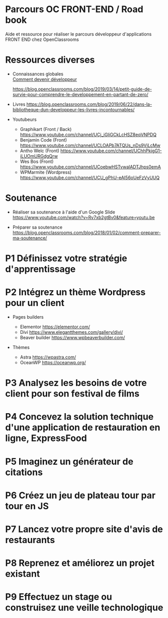 # Parcours OC FRONT-END / Road book
Aide et ressource pour réaliser le parcours développeur d'applications FRONT END chez OpenClassrooms

# Ressources diverses
- Connaissances globales  
  [Comment devenir développeur](https://blog.openclassrooms.com/blog/2019/04/01/comment-devenir-developpeur/)  
  
  https://blog.openclassrooms.com/blog/2019/03/14/petit-guide-de-survie-pour-comprendre-le-developpement-en-partant-de-zero/
  
- Livres
  https://blog.openclassrooms.com/blog/2019/06/22/dans-la-bibliotheque-dun-developpeur-les-livres-incontournables/
  
- Youtubeurs
    - Graphikart (Front / Back) 
      https://www.youtube.com/channel/UCj_iGliGCkLcHSZ8eqVNPDQ
    - Benjamin Code (Front) 
      https://www.youtube.com/channel/UCLOAPb7ATQUs_nDs9ViLcMw
    - Antho Welc (Front)
      https://www.youtube.com/channel/UChhPkjgG1-iLUOmURGdgQrw
    - Wes Bos (Front) 
      https://www.youtube.com/channel/UCoebwHSTvwalADTJhps0emA
    - WPMarmite (Wordpress)
      https://www.youtube.com/channel/UCU_gPhU-eAI56oUeFzVyUUQ

# Soutenance

- Réaliser sa soutenance à l'aide d'un Google Slide
  https://www.youtube.com/watch?v=Rv7xb2gtBv0&feature=youtu.be
  
- Préparer sa soutenance
  https://blog.openclassrooms.com/blog/2018/01/02/comment-preparer-ma-soutenance/

# P1 Définissez votre stratégie d'apprentissage

# P2 Intégrez un thème Wordpress pour un client
  - Pages builders
    - Elementor
      https://elementor.com/
    - Divi
      https://www.elegantthemes.com/gallery/divi/
    - Beaver builder
      https://www.wpbeaverbuilder.com/
      
  - Thèmes
    - Astra
      https://wpastra.com/
    - OceanWP
      https://oceanwp.org/
      

# P3 Analysez les besoins de votre client pour son festival de films

# P4 Concevez la solution technique d'une application de restauration en ligne, ExpressFood

# P5 Imaginez un générateur de citations

# P6 Créez un jeu de plateau tour par tour en JS

# P7 Lancez votre propre site d'avis de restaurants

# P8 Reprenez et améliorez un projet existant

# P9 Effectuez un stage ou construisez une veille technologique
